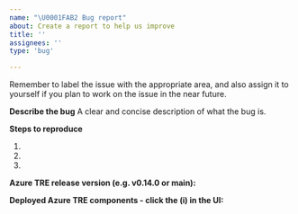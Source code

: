 ```yaml
---
name: "\U0001FAB2 Bug report"
about: Create a report to help us improve
title: ''
assignees: ''
type: 'bug'

---
```


Remember to label the issue with the appropriate area, and also assign it to yourself if you plan to work on the issue in the near future.

**Describe the bug**
A clear and concise description of what the bug is.

**Steps to reproduce**

1.
2.
3.

**Azure TRE release version (e.g. v0.14.0 or main):**

**Deployed Azure TRE components - click the (i) in the UI:**
